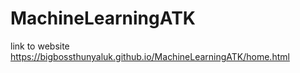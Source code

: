 # MachineLearningATK
link to website https://bigbossthunyaluk.github.io/MachineLearningATK/home.html
